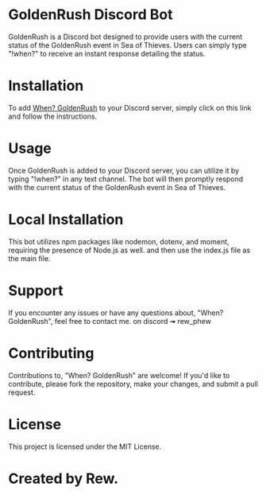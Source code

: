 # GoldenRush Discord Bot
GoldenRush is a Discord bot designed to provide users with the current status of the GoldenRush event in Sea of Thieves. Users can simply type "!when?" to receive an instant response detailing the status.

# Installation
To add [When? GoldenRush](https://discord.com/oauth2/authorize?client_id=1221974440066158612) to your Discord server, simply click on this link and follow the instructions.

# Usage
Once GoldenRush is added to your Discord server, you can utilize it by typing "!when?" in any text channel. The bot will then promptly respond with the current status of the GoldenRush event in Sea of Thieves.

# Local Installation
This bot utilizes npm packages like nodemon, dotenv, and moment, requiring the presence of Node.js as well. and then use the index.js file as the main file.

# Support
If you encounter any issues or have any questions about, "When? GoldenRush", feel free to contact me. on discord ➟ rew_phew

# Contributing
Contributions to, "When? GoldenRush" are welcome! If you'd like to contribute, please fork the repository, make your changes, and submit a pull request.

# License
This project is licensed under the MIT License.

# Created by Rew.

